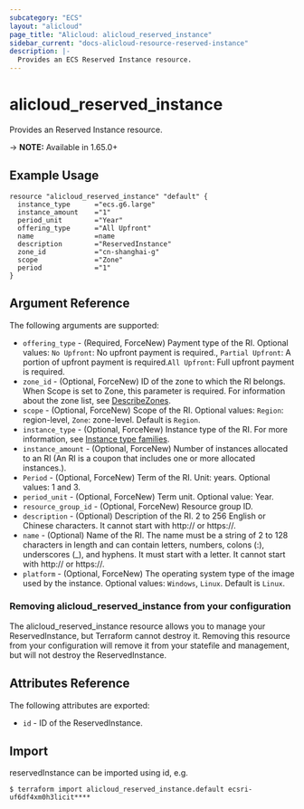 ```yaml
---
subcategory: "ECS"
layout: "alicloud"
page_title: "Alicloud: alicloud_reserved_instance"
sidebar_current: "docs-alicloud-resource-reserved-instance"
description: |-
  Provides an ECS Reserved Instance resource.
---
```


# alicloud\_reserved\_instance

Provides an Reserved Instance resource.

-> **NOTE:** Available in 1.65.0+

## Example Usage

```
resource "alicloud_reserved_instance" "default" {
  instance_type      ="ecs.g6.large"
  instance_amount    ="1"
  period_unit        ="Year"
  offering_type      ="All Upfront"
  name               =name
  description        ="ReservedInstance"
  zone_id            ="cn-shanghai-g"
  scope              ="Zone"
  period             ="1"
}
```

## Argument Reference

The following arguments are supported:

* `offering_type` - (Required, ForceNew) Payment type of the RI. Optional values: `No Upfront`: No upfront payment is required., `Partial Upfront`: A portion of upfront payment is required.`All Upfront`: Full upfront payment is required.
* `zone_id` - (Optional, ForceNew) ID of the zone to which the RI belongs. When Scope is set to Zone, this parameter is required. For information about the zone list, see [DescribeZones](https://www.alibabacloud.com/help/doc-detail/25610.html).
* `scope` - (Optional, ForceNew) Scope of the RI. Optional values: `Region`: region-level, `Zone`: zone-level. Default is `Region`.
* `instance_type` - (Optional, ForceNew) Instance type of the RI. For more information, see [Instance type families](https://www.alibabacloud.com/help/doc-detail/25378.html).
* `instance_amount` - (Optional, ForceNew) Number of instances allocated to an RI (An RI is a coupon that includes one or more allocated instances.).
* `Period` - (Optional, ForceNew) Term of the RI. Unit: years. Optional values: 1 and 3.
* `period_unit` - (Optional, ForceNew) Term unit. Optional value: Year.
* `resource_group_id` - (Optional, ForceNew) Resource group ID.
* `description` - (Optional) Description of the RI. 2 to 256 English or Chinese characters. It cannot start with http:// or https://.
* `name` - (Optional) Name of the RI. The name must be a string of 2 to 128 characters in length and can contain letters, numbers, colons (:), underscores (_), and hyphens. It must start with a letter. It cannot start with http:// or https://.
* `platform` - (Optional, ForceNew) The operating system type of the image used by the instance. Optional values: `Windows`, `Linux`. Default is `Linux`.

### Removing alicloud_reserved_instance from your configuration
 
The alicloud_reserved_instance resource allows you to manage your ReservedInstance, but Terraform cannot destroy it. Removing this resource from your configuration will remove it from your statefile and management, but will not destroy the ReservedInstance.
 

## Attributes Reference

The following attributes are exported:

* `id` -  ID of the ReservedInstance.

## Import

reservedInstance can be imported using id, e.g.

```
$ terraform import alicloud_reserved_instance.default ecsri-uf6df4xm0h3licit****
```

